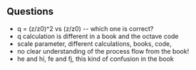 ## Questions

- q = (z/z0)^2 vs (z/z0) -- which one is correct?
- q calculation is different in a book and the octave code
- scale parameter, different calculations, books, code,
- no clear understanding of the process flow from the book!
- he and hi, fe and fj, this kind of confusion in the book
